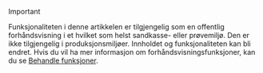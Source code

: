 > [!IMPORTANT]
> Funksjonaliteten i denne artikkelen er tilgjengelig som en offentlig forhåndsvisning i et hvilket som helst sandkasse- eller prøvemiljø. Den er ikke tilgjengelig i produksjonsmiljøer. Innholdet og funksjonaliteten kan bli endret. Hvis du vil ha mer informasjon om forhåndsvisningsfunksjoner, kan du se [Behandle funksjoner](../hr-admin-manage-features.md).